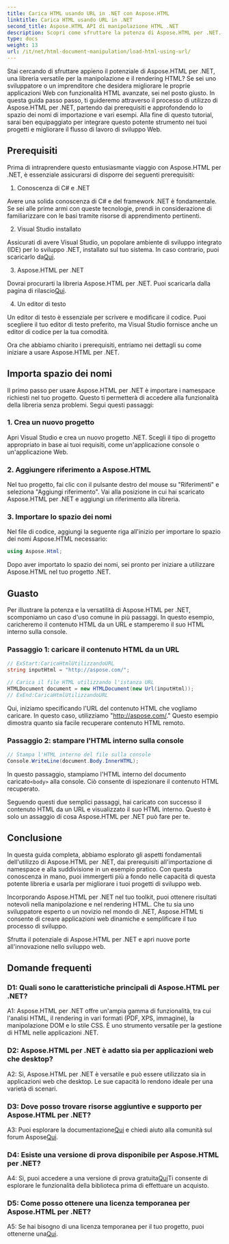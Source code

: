 ```yaml
---
title: Carica HTML usando URL in .NET con Aspose.HTML
linktitle: Carica HTML usando URL in .NET
second_title: Aspose.HTML API di manipolazione HTML .NET
description: Scopri come sfruttare la potenza di Aspose.HTML per .NET. Potenzia il tuo sviluppo web con la manipolazione e il rendering HTML.
type: docs
weight: 13
url: /it/net/html-document-manipulation/load-html-using-url/
---
```


Stai cercando di sfruttare appieno il potenziale di Aspose.HTML per .NET, una libreria versatile per la manipolazione e il rendering HTML? Se sei uno sviluppatore o un imprenditore che desidera migliorare le proprie applicazioni Web con funzionalità HTML avanzate, sei nel posto giusto. In questa guida passo passo, ti guideremo attraverso il processo di utilizzo di Aspose.HTML per .NET, partendo dai prerequisiti e approfondendo lo spazio dei nomi di importazione e vari esempi. Alla fine di questo tutorial, sarai ben equipaggiato per integrare questo potente strumento nei tuoi progetti e migliorare il flusso di lavoro di sviluppo Web.

## Prerequisiti

Prima di intraprendere questo entusiasmante viaggio con Aspose.HTML per .NET, è essenziale assicurarsi di disporre dei seguenti prerequisiti:

1. Conoscenza di C# e .NET

Avere una solida conoscenza di C# e del framework .NET è fondamentale. Se sei alle prime armi con queste tecnologie, prendi in considerazione di familiarizzare con le basi tramite risorse di apprendimento pertinenti.

2. Visual Studio installato

 Assicurati di avere Visual Studio, un popolare ambiente di sviluppo integrato (IDE) per lo sviluppo .NET, installato sul tuo sistema. In caso contrario, puoi scaricarlo da[Qui](https://visualstudio.microsoft.com/).

3. Aspose.HTML per .NET

 Dovrai procurarti la libreria Aspose.HTML per .NET. Puoi scaricarla dalla pagina di rilascio[Qui](https://releases.aspose.com/html/net/).

4. Un editor di testo

Un editor di testo è essenziale per scrivere e modificare il codice. Puoi scegliere il tuo editor di testo preferito, ma Visual Studio fornisce anche un editor di codice per la tua comodità.

Ora che abbiamo chiarito i prerequisiti, entriamo nei dettagli su come iniziare a usare Aspose.HTML per .NET.

## Importa spazio dei nomi

Il primo passo per usare Aspose.HTML per .NET è importare i namespace richiesti nel tuo progetto. Questo ti permetterà di accedere alla funzionalità della libreria senza problemi. Segui questi passaggi:

### 1. Crea un nuovo progetto

Apri Visual Studio e crea un nuovo progetto .NET. Scegli il tipo di progetto appropriato in base ai tuoi requisiti, come un'applicazione console o un'applicazione Web.

### 2. Aggiungere riferimento a Aspose.HTML

Nel tuo progetto, fai clic con il pulsante destro del mouse su "Riferimenti" e seleziona "Aggiungi riferimento". Vai alla posizione in cui hai scaricato Aspose.HTML per .NET e aggiungi un riferimento alla libreria.

### 3. Importare lo spazio dei nomi

Nel file di codice, aggiungi la seguente riga all'inizio per importare lo spazio dei nomi Aspose.HTML necessario:

```csharp
using Aspose.Html;
```

Dopo aver importato lo spazio dei nomi, sei pronto per iniziare a utilizzare Aspose.HTML nel tuo progetto .NET.

## Guasto

Per illustrare la potenza e la versatilità di Aspose.HTML per .NET, scomponiamo un caso d'uso comune in più passaggi. In questo esempio, caricheremo il contenuto HTML da un URL e stamperemo il suo HTML interno sulla console.

### Passaggio 1: caricare il contenuto HTML da un URL

```csharp
// ExStart:CaricaHtmlUtilizzandoURL
string inputHtml = "http://aspose.com/";

// Carica il file HTML utilizzando l'istanza URL
HTMLDocument document = new HTMLDocument(new Url(inputHtml));
// ExEnd:CaricaHtmlUtilizzandoURL
```

Qui, iniziamo specificando l'URL del contenuto HTML che vogliamo caricare. In questo caso, utilizziamo "http://aspose.com/." Questo esempio dimostra quanto sia facile recuperare contenuto HTML remoto.

### Passaggio 2: stampare l'HTML interno sulla console

```csharp
// Stampa l'HTML interno del file sulla console
Console.WriteLine(document.Body.InnerHTML);
```

 In questo passaggio, stampiamo l'HTML interno del documento caricato`<body>` alla console. Ciò consente di ispezionare il contenuto HTML recuperato.

Seguendo questi due semplici passaggi, hai caricato con successo il contenuto HTML da un URL e visualizzato il suo HTML interno. Questo è solo un assaggio di cosa Aspose.HTML per .NET può fare per te.

## Conclusione

In questa guida completa, abbiamo esplorato gli aspetti fondamentali dell'utilizzo di Aspose.HTML per .NET, dai prerequisiti all'importazione di namespace e alla suddivisione in un esempio pratico. Con questa conoscenza in mano, puoi immergerti più a fondo nelle capacità di questa potente libreria e usarla per migliorare i tuoi progetti di sviluppo web.

Incorporando Aspose.HTML per .NET nel tuo toolkit, puoi ottenere risultati notevoli nella manipolazione e nel rendering HTML. Che tu sia uno sviluppatore esperto o un novizio nel mondo di .NET, Aspose.HTML ti consente di creare applicazioni web dinamiche e semplificare il tuo processo di sviluppo.

Sfrutta il potenziale di Aspose.HTML per .NET e apri nuove porte all'innovazione nello sviluppo web.

## Domande frequenti

### D1: Quali sono le caratteristiche principali di Aspose.HTML per .NET?
   
A1: Aspose.HTML per .NET offre un'ampia gamma di funzionalità, tra cui l'analisi HTML, il rendering in vari formati (PDF, XPS, immagine), la manipolazione DOM e lo stile CSS. È uno strumento versatile per la gestione di HTML nelle applicazioni .NET.

### D2: Aspose.HTML per .NET è adatto sia per applicazioni web che desktop?
   
A2: Sì, Aspose.HTML per .NET è versatile e può essere utilizzato sia in applicazioni web che desktop. Le sue capacità lo rendono ideale per una varietà di scenari.

### D3: Dove posso trovare risorse aggiuntive e supporto per Aspose.HTML per .NET?
   
 A3: Puoi esplorare la documentazione[Qui](https://reference.aspose.com/html/net/) e chiedi aiuto alla comunità sul forum Aspose[Qui](https://forum.aspose.com/).

### D4: Esiste una versione di prova disponibile per Aspose.HTML per .NET?
   
 A4: Sì, puoi accedere a una versione di prova gratuita[Qui](https://releases.aspose.com/)Ti consente di esplorare le funzionalità della biblioteca prima di effettuare un acquisto.

### D5: Come posso ottenere una licenza temporanea per Aspose.HTML per .NET?
   
A5: Se hai bisogno di una licenza temporanea per il tuo progetto, puoi ottenerne una[Qui](https://purchase.aspose.com/temporary-license/).